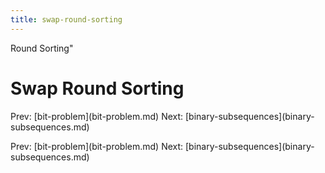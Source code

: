 ```yaml
---
title: swap-round-sorting
---
```


Round Sorting\"

# Swap Round Sorting

Prev: \[bit-problem](bit-problem.md) Next:
\[binary-subsequences](binary-subsequences.md)

Prev: \[bit-problem](bit-problem.md) Next:
\[binary-subsequences](binary-subsequences.md)

